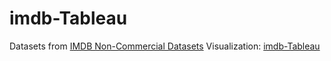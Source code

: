 # imdb-Tableau
Datasets from [IMDB Non-Commercial Datasets](https://developer.imdb.com/non-commercial-datasets/)
Visualization: [imdb-Tableau](https://public.tableau.com/app/profile/hieu.dang5562/viz/imdb_tableau/imdb-tableau-dashboard_1)
